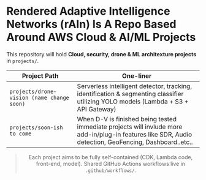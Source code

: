 # Rendered Adaptive Intelligence Networks (rAIn) Is A Repo Based Around AWS Cloud & AI/ML Projects

This repository will hold **Cloud, security, drone & ML architexture projects** in `projects/`.

<div align="center">

| Project Path | One-liner |
|--------------|-----------|
| `projects/drone-vision (name change soon)` | Serverless intelligent detector, tracking, identification & segmenting classifier utilizing YOLO models (Lambda + S3 + API Gateway) |
| `projects/soon-ish to come` | When D-V is finished being tested immediate projects will invlude more add-in/plug-in features like SDR, Audio detection, GeoFencing, Dashboard..etc.. |

> Each project aims to be fully self-contained (CDK, Lambda code, front-end, model).
> Shared GitHub Actions workflows live in `.github/workflows/`.
